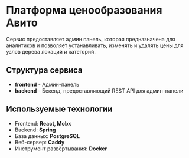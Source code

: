# Платформа ценообразования Авито

Сервис предоставляет админ панель, которая предназначена для аналитиков и позволяет устанавливать, изменять и удалять цены для узлов дерева локаций и категорий.

## Структура сервиса

- **frontend** - Админ-панель
- **backend** - Бекенд, предоставляющий REST API для админ-панели

## Используемые технологии

- Frontend: **React, Mobx**
- Backend: **Spring**
- База данных: **PostgreSQL**
- Веб-сервер: **Caddy**
- Инструмент развёртывания: **Docker**
